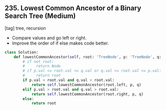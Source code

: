 ## 235. Lowest Common Ancestor of a Binary Search Tree (Medium)
[tag] tree, recursion
- Compare values and go left or right.
- Improve the order of if else makes code better.
```python
class Solution:
    def lowestCommonAncestor(self, root: 'TreeNode', p: 'TreeNode', q: 'TreeNode') -> 'TreeNode':
        # if not root:
        #     return Node
        # if p.val <= root.val <= q.val or q.val <= root.val <= p.val:
        #     return root
        if p.val < root.val and q.val < root.val:
            return self.lowestCommonAncestor(root.left, p, q)
        elif p.val > root.val and q.val > root.val:
            return self.lowestCommonAncestor(root.right, p, q)
        else:
            return root
```
